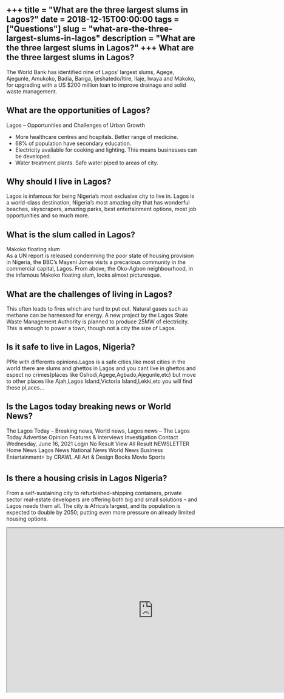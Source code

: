 +++
title = "What are the three largest slums in Lagos?"
date = 2018-12-15T00:00:00
tags = ["Questions"]
slug = "what-are-the-three-largest-slums-in-lagos"
description = "What are the three largest slums in Lagos?"
+++
What are the three largest slums in Lagos?
------------------------------------------

The World Bank has identified nine of Lagos’ largest slums, Agege, Ajegunle, Amukoko, Badia, Bariga, Ijeshatedo/Itire, Ilaje, Iwaya and Makoko, for upgrading with a US $200 million loan to improve drainage and solid waste management.

What are the opportunities of Lagos?
------------------------------------

Lagos – Opportunities and Challenges of Urban Growth

- More healthcare centres and hospitals. Better range of medicine.
- 68% of population have secondary education.
- Electricity avaliable for cooking and lighting. This means businesses can be developed.
- Water treatment plants. Safe water piped to areas of city.

Why should I live in Lagos?
---------------------------

Lagos is infamous for being Nigeria’s most exclusive city to live in. Lagos is a world-class destination, Nigeria’s most amazing city that has wonderful beaches, skyscrapers, amazing parks, best entertainment options, most job opportunities and so much more.

What is the slum called in Lagos?
---------------------------------

Makoko floating slum  
As a UN report is released condemning the poor state of housing provision in Nigeria, the BBC’s Mayeni Jones visits a precarious community in the commercial capital, Lagos. From above, the Oko-Agbon neighbourhood, in the infamous Makoko floating slum, looks almost picturesque.

What are the challenges of living in Lagos?
-------------------------------------------

This often leads to fires which are hard to put out. Natural gases such as methane can be harnessed for energy. A new project by the Lagos State Waste Management Authority is planned to produce 25MW of electricity. This is enough to power a town, though not a city the size of Lagos.

Is it safe to live in Lagos, Nigeria?
-------------------------------------

PPle with differents opinions.Lagos is a safe cities,like most cities in the world there are slums and ghettos in Lagos and you cant live in ghettos and espect no crimes(places like Oshodi,Agege,Agbado,Ajegunle,etc) but move to other places like Ajah,Lagos Island,Victoria Island,Lekki,etc you will find these pl,aces…

Is the Lagos today breaking news or World News?
-----------------------------------------------

The Lagos Today – Breaking news, World news, Lagos news – The Lagos Today Advertise Opinion Features &amp; Interviews Investigation Contact Wednesday, June 16, 2021 Login No Result View All Result NEWSLETTER Home News Lagos News National News World News Business Entertainment⚡ by CRAWL All Art &amp; Design Books Movie Sports

Is there a housing crisis in Lagos Nigeria?
-------------------------------------------

From a self-sustaining city to refurbished-shipping containers, private sector real-estate developers are offering both big and small solutions – and Lagos needs them all. The city is Africa’s largest, and its population is expected to double by 2050; putting even more pressure on already limited housing options.

<iframe allow="accelerometer; autoplay; clipboard-write; encrypted-media; gyroscope; picture-in-picture" allowfullscreen="" class="__youtube_prefs__  epyt-is-override  no-lazyload" data-no-lazy="1" data-origheight="433" data-origwidth="770" data-skipgform_ajax_framebjll="" height="433" id="_ytid_27689" loading="lazy" src="https://www.youtube.com/embed/2qwe-wZK7nM?enablejsapi=1&autoplay=0&cc_load_policy=0&cc_lang_pref=&iv_load_policy=1&loop=0&modestbranding=0&rel=1&fs=1&playsinline=0&autohide=2&theme=dark&color=red&controls=1&" title="YouTube player" width="770"></iframe>